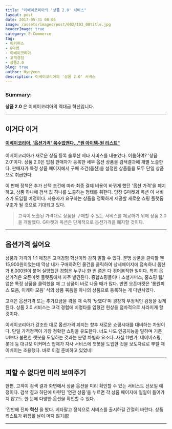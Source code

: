 ```yaml
---
title: "이베이코리아의 '상품 2.0' 서비스"
layout: post
date: 2017-05-31 08:06
image: /assets/images/post/002/103_00title.jpg
headerImage: true
category: E-Commerce
tag:
- 이커머스
- G마켓
- 이베이코리아
- 고객경험
- 상품2.0
blog: true
author: Hyeyeon
description: 이베이코리아의 '상품 2.0' 서비스
---
```


### Summary:

**상품 2.0** 은 이베이코리아의 역대급 혁신입니다.

---

## 이거다 이거

#### [이베이코리아, '옵션가격' 꼼수없앤다..."원 아이템-원 리스트"](http://m.news.naver.com/read.nhn?mode=LSD&sid1=001&oid=030&aid=0002612467)

이베이코리아가 새로운 상품 등록 솔루션 베타 서비스를 내놓았다. 이름하여? '상품 2.0'이다. 상품 2.0은 입점 판매자가 등록한 세부 옵션 상품을 검색결과에 개별 노출한다. 판매자가 특정 상품 페이지에서 구매 조건(옵션)을 설정한 상품들을 모두 단일 상품으로 취급한다.

이 판매 정책은 추가 선택 조건에 따라 최종 결제 비용이 바뀌게 했던 '옵션 가격'을 폐지하고, 상품 하나에 검색 값 하나를 노출하는 형태를 취한다. 당장 G마켓과 옥션 이 서비스가 도입될 예정이다. 사용자가 요구하는 상품을 정확하게 제공할 새로운 쇼핑 플랫폼 구조가 될 것으로 기대되고 있다.

> 고객이 노출된 가격대로 상품을 구매할 수 있는 서비스를 제공하기 위해 상품 2.0을 개발했다. G마켓과 옥션은 단계적으로 옵션가격을 폐지할 것이다.

---

## 옵션가격 싫어요

상품과 가격의 1:1 매칭은 고객경험 혁신이라 감히 말할 수 있다. 분명 상품을 클릭할 땐 15,900원이었는데 막상 내가 구매하려던 물건을 클릭하여 상세페이지에 접속하니 옵션가 8,000원이 붙어 실망했던 경험은 누구나 한 번 쯤은 다 겪어봄직한 일이다. 특히 옵션가격은 오픈마켓 플랫폼에서 자주 발견된다. 종합쇼핑몰이나 소셜커머스, 홈쇼핑 웹/앱은 특정 상품을 클릭했을 때 그 상품이 바로 나올 때가 많다. 반면 오픈마켓은 '롱원피스 모음, 이케아 모음' 식의 상품 묶음을 하나의 상품으로 등록하는 게 다반사였다.

고객은 옵션가격 또는 추가요금을 겪을 때 속히 '낚였다'며 굉장히 부정적인 감정을 갖게 된다. 상품 2.0 서비스는 고객 경험에 치명타를 입혔던 현상을 점차적으로 사라지게 할 것이다.

이베이코리아가 강조한 대로 옵션가격 폐지는 향후 새로운 쇼핑시대를 대비하는 차원이다. 단일 가격정책이 가장 정확한 쇼핑을 유도한다. 너도 나도 인공지능을 말하며 기존 UI보다 불편한 챗봇을 도입하는 것과는 분명 차별화 요소다. 사실 11번가, 네이버쇼핑, 롯데 등 대규모 이커머스 업체가 자사 서비스에 챗봇을 도입한 것을 보도자료로 뿌릴 때 이베이는 조용했다. 바로 이걸 준비하고 있었네!

---

## 피할 수 없다면 미리 보여주기

한편, 고객이 검색 결과 화면에서 상품 옵션을 미리 확인할 수 있는 서비스도 선보일 예정이다. 검색 결과 하단에 마련된 '연관 상품'을 누르면 각 상품 페이지에 일일이 들어가지 않고도 한 눈에 다양한 옵션을 확인할 수 있다.

'간만에 진짜 **혁신** 을 봤다. 베타말고 정식으로 서비스를 출시하길 간절히 바란다. 상품 리스트가 뒤집힐 날이 머지 않기를!

---
